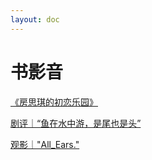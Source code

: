 ```yaml
---
layout: doc
---
```


# 书影音

[《房思琪的初恋乐园》](/docs/Blog/《房思琪的初恋乐园》)

[剧评｜“鱼在水中游，是尾也是头”](/docs/Blog/剧评｜“鱼在水中游，是尾也是头”)

[观影｜"All_Ears."](/docs/Blog/观影｜"AllEars.")

